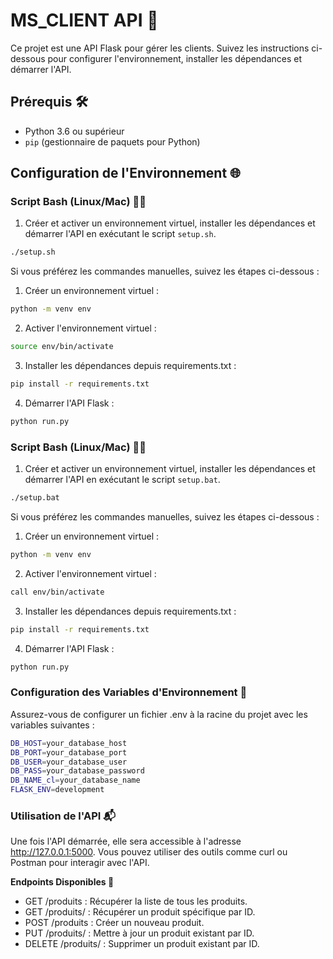 # MS_CLIENT API 🚀

Ce projet est une API Flask pour gérer les clients. Suivez les instructions ci-dessous pour configurer l'environnement, installer les dépendances et démarrer l'API.

## Prérequis 🛠️

- Python 3.6 ou supérieur
- `pip` (gestionnaire de paquets pour Python)

## Configuration de l'Environnement 🌐

### Script Bash (Linux/Mac) 🐧🍏

1. Créer et activer un environnement virtuel, installer les dépendances et démarrer l'API en exécutant le script `setup.sh`.

```bash
./setup.sh
```

Si vous préférez les commandes manuelles, suivez les étapes ci-dessous :

1. Créer un environnement virtuel :

```bash
python -m venv env
```

2. Activer l'environnement virtuel :

```bash
source env/bin/activate
```

3. Installer les dépendances depuis requirements.txt :

```bash
pip install -r requirements.txt
```

4. Démarrer l'API Flask :

```bash
python run.py
```


### Script Bash (Linux/Mac) 🐧🍏

1. Créer et activer un environnement virtuel, installer les dépendances et démarrer l'API en exécutant le script `setup.bat`.

```bash
./setup.bat
```

Si vous préférez les commandes manuelles, suivez les étapes ci-dessous :

1. Créer un environnement virtuel :

```bash
python -m venv env
```

2. Activer l'environnement virtuel :

```bash
call env/bin/activate
```

3. Installer les dépendances depuis requirements.txt :

```bash
pip install -r requirements.txt
```

4. Démarrer l'API Flask :

```bash
python run.py
```


### Configuration des Variables d'Environnement 🌿

Assurez-vous de configurer un fichier .env à la racine du projet avec les variables suivantes :

```bash
DB_HOST=your_database_host
DB_PORT=your_database_port
DB_USER=your_database_user
DB_PASS=your_database_password
DB_NAME_cl=your_database_name
FLASK_ENV=development
```

### Utilisation de l'API 📬

Une fois l'API démarrée, elle sera accessible à l'adresse http://127.0.0.1:5000. Vous pouvez utiliser des outils comme curl ou Postman pour interagir avec l'API.

**Endpoints Disponibles 🔗**
- GET /produits : Récupérer la liste de tous les produits.
- GET /produits/<id> : Récupérer un produit spécifique par ID.
- POST /produits : Créer un nouveau produit.
- PUT /produits/<id> : Mettre à jour un produit existant par ID.
- DELETE /produits/<id> : Supprimer un produit existant par ID.
